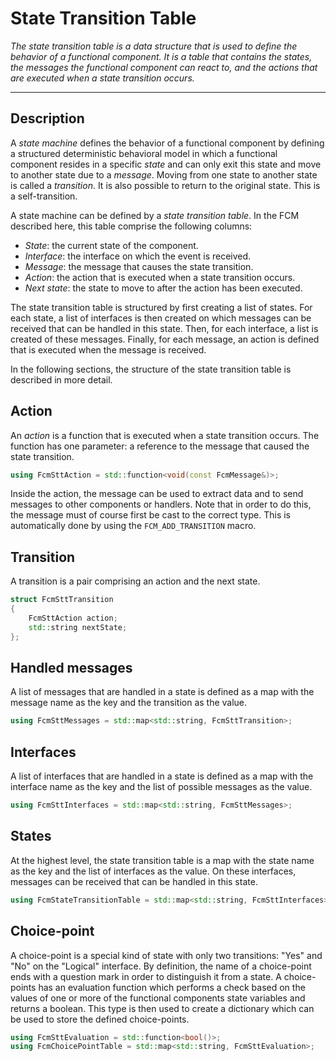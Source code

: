 # State Transition Table
_The state transition table is a data structure that is used to define the behavior of a functional component. It is a table that contains the states, the messages the functional component can react to, and the actions that are executed when a state transition occurs._

---

## Description

A _state machine_ defines the behavior of a functional component by defining a structured deterministic behavioral model in which a functional component resides in a specific _state_ and can only exit this state and move to another state due to a _message_. Moving from one state to another state is called a _transition_. It is also possible to return to the original state. This is a self-transition.

A state machine can be defined by a _state transition table_. In the FCM described here, this table comprise the following columns:

* _State_: the current state of the component.
* _Interface_: the interface on which the event is received.
* _Message_: the message that causes the state transition.
* _Action_: the action that is executed when a state transition occurs.
* _Next state_: the state to move to after the action has been executed.

The state transition table is structured by first creating a list of states. For each state, a list of interfaces is then created on which messages can be received that can be handled in this state. Then, for each interface, a list is created of these messages. Finally, for each message, an action is defined that is executed when the message is received.

In the following sections, the structure of the state transition table is described in more detail.

## Action

An _action_ is a function that is executed when a state transition occurs. The function has one parameter: a reference to the message that caused the state transition.

```cpp
using FcmSttAction = std::function<void(const FcmMessage&)>;
```

Inside the action, the message can be used to extract data and to send messages to other components or handlers. Note that in order to do this, the message must of course first be cast to the correct type. This is automatically done by using the `FCM_ADD_TRANSITION` macro.

## Transition

A transition is a pair comprising an action and the next state.

```cpp
struct FcmSttTransition
{
    FcmSttAction action;
    std::string nextState;
};
```

## Handled messages

A list of messages that are handled in a state is defined as a map with the message name as the key and the transition as the value.

```cpp
using FcmSttMessages = std::map<std::string, FcmSttTransition>;
```

## Interfaces

A list of interfaces that are handled in a state is defined as a map with the interface name as the key and the list of possible messages as the value.

```cpp
using FcmSttInterfaces = std::map<std::string, FcmSttMessages>;
```

## States

At the highest level, the state transition table is a map with the state name as the key and the list of interfaces as the value. On these interfaces, messages can be received that can be handled in this state.

```cpp
using FcmStateTransitionTable = std::map<std::string, FcmSttInterfaces>;
```

## Choice-point

A choice-point is a special kind of state with only two transitions: "Yes" and "No" on the "Logical" interface. By definition, the name of a choice-point ends with a question mark in order to distinguish it from a state. A choice-points has an evaluation function which performs a check based on the values of one or more of the functional components state variables and returns a boolean. This type is then used to create a dictionary which can be used to store the defined choice-points.

```cpp
using FcmSttEvaluation = std::function<bool()>;
using FcmChoicePointTable = std::map<std::string, FcmSttEvaluation>;
```